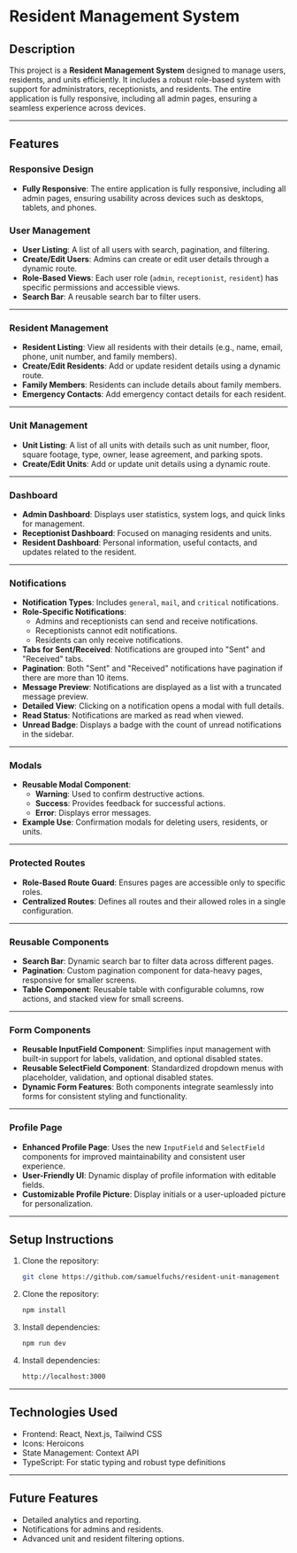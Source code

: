 # Resident Management System

## Description
This project is a **Resident Management System** designed to manage users, residents, and units efficiently. It includes a robust role-based system with support for administrators, receptionists, and residents. The entire application is fully responsive, including all admin pages, ensuring a seamless experience across devices.

---

## Features

### Responsive Design
- **Fully Responsive**: The entire application is fully responsive, including all admin pages, ensuring usability across devices such as desktops, tablets, and phones.


### User Management
- **User Listing**: A list of all users with search, pagination, and filtering.
- **Create/Edit Users**: Admins can create or edit user details through a dynamic route.
- **Role-Based Views**: Each user role (`admin`, `receptionist`, `resident`) has specific permissions and accessible views.
- **Search Bar**: A reusable search bar to filter users.

---

### Resident Management
- **Resident Listing**: View all residents with their details (e.g., name, email, phone, unit number, and family members).
- **Create/Edit Residents**: Add or update resident details using a dynamic route.
- **Family Members**: Residents can include details about family members.
- **Emergency Contacts**: Add emergency contact details for each resident.

---

### Unit Management
- **Unit Listing**: A list of all units with details such as unit number, floor, square footage, type, owner, lease agreement, and parking spots.
- **Create/Edit Units**: Add or update unit details using a dynamic route.

---

### Dashboard
- **Admin Dashboard**: Displays user statistics, system logs, and quick links for management.
- **Receptionist Dashboard**: Focused on managing residents and units.
- **Resident Dashboard**: Personal information, useful contacts, and updates related to the resident.

---

### Notifications
- **Notification Types**: Includes `general`, `mail`, and `critical` notifications.
- **Role-Specific Notifications**:
  - Admins and receptionists can send and receive notifications.
  - Receptionists cannot edit notifications.
  - Residents can only receive notifications.
- **Tabs for Sent/Received**: Notifications are grouped into "Sent" and "Received" tabs.
- **Pagination**: Both "Sent" and "Received" notifications have pagination if there are more than 10 items.
- **Message Preview**: Notifications are displayed as a list with a truncated message preview.
- **Detailed View**: Clicking on a notification opens a modal with full details.
- **Read Status**: Notifications are marked as read when viewed.
- **Unread Badge**: Displays a badge with the count of unread notifications in the sidebar.

---

### Modals
- **Reusable Modal Component**: 
  - **Warning**: Used to confirm destructive actions.
  - **Success**: Provides feedback for successful actions.
  - **Error**: Displays error messages.
- **Example Use**: Confirmation modals for deleting users, residents, or units.

---

### Protected Routes
- **Role-Based Route Guard**: Ensures pages are accessible only to specific roles.
- **Centralized Routes**: Defines all routes and their allowed roles in a single configuration.

---

### Reusable Components
- **Search Bar**: Dynamic search bar to filter data across different pages.
- **Pagination**: Custom pagination component for data-heavy pages, responsive for smaller screens.
- **Table Component**: Reusable table with configurable columns, row actions, and stacked view for small screens.

---

### Form Components
- **Reusable InputField Component**: Simplifies input management with built-in support for labels, validation, and optional disabled states.
- **Reusable SelectField Component**: Standardized dropdown menus with placeholder, validation, and optional disabled states.
- **Dynamic Form Features**: Both components integrate seamlessly into forms for consistent styling and functionality.

---

### Profile Page
- **Enhanced Profile Page**: Uses the new `InputField` and `SelectField` components for improved maintainability and consistent user experience.
- **User-Friendly UI**: Dynamic display of profile information with editable fields.
- **Customizable Profile Picture**: Display initials or a user-uploaded picture for personalization.

---

## Setup Instructions

1. Clone the repository:
   ```bash
   git clone https://github.com/samuelfuchs/resident-unit-management
   
2. Clone the repository:
   ```bash
   npm install

3. Install dependencies:
    ```bash
   npm run dev
   
4. Install dependencies:
    ```bash
   http://localhost:3000

---

## Technologies Used

- Frontend: React, Next.js, Tailwind CSS
- Icons: Heroicons
- State Management: Context API
- TypeScript: For static typing and robust type definitions

---

## Future Features

- Detailed analytics and reporting.
- Notifications for admins and residents.
- Advanced unit and resident filtering options.
